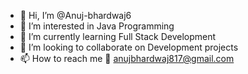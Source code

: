 - 👋 Hi, I’m @Anuj-bhardwaj6
- 👀 I’m interested in Java Programming 
- 🌱 I’m currently learning Full Stack Development
- 💞️ I’m looking to collaborate on Development projects
- 📫 How to reach me 📨 anujbhardwaj817@gmail.com

<!---
Anuj-bhardwaj6/Anuj-bhardwaj6 is a ✨ special ✨ repository because its `README.md` (this file) appears on your GitHub profile.
You can click the Preview link to take a look at your changes.
--->
